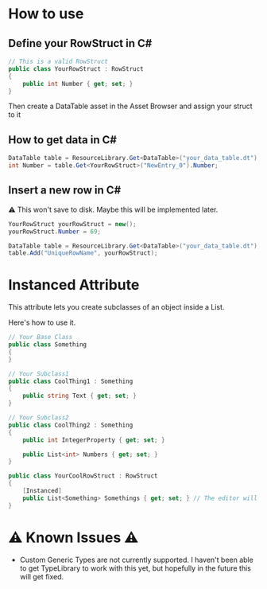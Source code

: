 # How to use

## Define your RowStruct in C#
```csharp
// This is a valid RowStruct
public class YourRowStruct : RowStruct
{
	public int Number { get; set; }
}
```
Then create a DataTable asset in the Asset Browser and assign your struct to it

## How to get data in C#
```csharp
DataTable table = ResourceLibrary.Get<DataTable>("your_data_table.dt");
int Number = table.Get<YourRowStruct>("NewEntry_0").Number;
```

## Insert a new row in C#
:warning: This won't save to disk. Maybe this will be implemented later.
```csharp
YourRowStruct yourRowStruct = new();
yourRowStruct.Number = 69;

DataTable table = ResourceLibrary.Get<DataTable>("your_data_table.dt");
table.Add("UniqueRowName", yourRowStruct); 
```

# Instanced Attribute

This attribute lets you create subclasses of an object inside a List.

Here's how to use it.
```csharp
// Your Base Class
public class Something
{
}

// Your Subclass1
public class CoolThing1 : Something
{
	public string Text { get; set; }
}

// Your Subclass2
public class CoolThing2 : Something
{
	public int IntegerProperty { get; set; }

	public List<int> Numbers { get; set; }
}

public class YourCoolRowStruct : RowStruct
{
	[Instanced]
	public List<Something> Somethings { get; set; } // The editor will let you insert `Something`, `CoolThing1` or `CoolThing2` inside this list
}
```

# :warning: Known Issues :warning:
- Custom Generic Types are not currently supported. I haven't been able to get TypeLibrary to work with this yet, but hopefully in the future this will get fixed.
